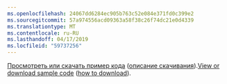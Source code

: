 ```yaml
---
ms.openlocfilehash: 24067dd6284ec905b763c52e084e371fd0c399e2
ms.sourcegitcommit: 57a974556acd09363a58f38c26f74dc21e0d4339
ms.translationtype: MT
ms.contentlocale: ru-RU
ms.lasthandoff: 04/17/2019
ms.locfileid: "59737256"
---
```

<span data-ttu-id="22052-101">[Просмотреть или скачать пример кода](https://github.com/aspnet/Docs/tree/master/aspnetcore/tutorials/grpc/grpc-start/samples/GrpcGreeter) ([описание скачивания](xref:index#how-to-download-a-sample)).</span><span class="sxs-lookup"><span data-stu-id="22052-101">[View or download sample code](https://github.com/aspnet/Docs/tree/master/aspnetcore/tutorials/grpc/grpc-start/samples/GrpcGreeter) ([how to download](xref:index#how-to-download-a-sample)).</span></span>
